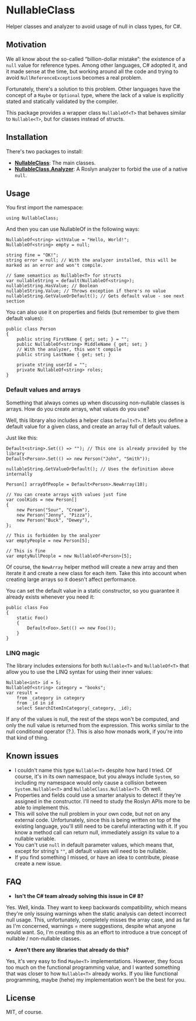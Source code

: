# NullableClass
Helper classes and analyzer to avoid usage of null in class types, for C#.

## Motivation

We all know about the so-called “billion-dollar mistake”: the existence of a `null` value for reference types. Among other languages, C# adopted it, and it made sense at the time, but working around all the code and trying to avoid `NullReferenceException`s becomes a real problem.

Fortunately, there's a solution to this problem. Other languages have the concept of a `Maybe` or `Optional` type, where the lack of a value is explicitly stated and statically validated by the compiler.

This package provides a wrapper class `NullableOf<T>` that behaves similar to `Nullable<T>`, but for classes instead of structs.

## Installation

There's two packages to install:

* **[NullableClass](https://www.nuget.org/packages/NullableClass)**: The main classes.
* **[NullableClass.Analyzer](https://www.nuget.org/packages/NullableClass.Analyzer)**: A Roslyn analyzer to forbid the use of a native `null`.

## Usage

You first import the namespace:

    using NullableClass;

And then you can use NullableOf<T> in the following ways:

    NullableOf<string> withValue = "Hello, World!";
    NullableOf<string> empty = null;
    
    string fine = "OK!";
    string error = null; // With the analyzer installed, this will be marked as an error and won't compile.
    
    // Same semantics as Nullable<T> for structs
    var nullableString = default(NullableOf<string>);
    nullableString.HasValue; // Boolean
    nullableString.Value; // Throws exception if there's no value
    nullableString.GetValueOrDefault(); // Gets default value - see next section
    
You can also use it on properties and fields (but remember to give them default values):

    public class Person
    {
        public string FirstName { get; set; } = "";
        public NullableOf<string> MiddleName { get; set; }
        // With the analyzer, this won't compile
        public string LastName { get; set; }
        
        private string userId = "";
        private NullableOf<string> roles;
    }

### Default values and arrays

Something that always comes up when discussing non-nullable classes is arrays. How do you create arrays, what values do you use?

Well, this library also includes a helper class `Default<T>`. It lets you define a default value for a given class, and create an array full of default values.

Just like this:

    Default<string>.Set(() => ""); // This one is already provided by the library
    Default<Person>.Set(() => new Person("John", "Smith"));
    
    nullableString.GetValueOrDefault(); // Uses the definition above internally
    
    Person[] arrayOfPeople = Default<Person>.NewArray(10);
    
    // You can create arrays with values just fine
    var coolKids = new Person[]
    {
        new Person("Sour", "Cream"),
        new Person("Jenny", "Pizza"),
        new Person("Buck", "Dewey"),
    };
    
    // This is forbidden by the analyzer
    var emptyPeople = new Person[5];
    
    // This is fine
    var emptyNullPeople = new NullableOf<Person>[5];

Of course, the `NewArray` helper method will create a new array and then iterate it and create a new class for each item. Take this into account when creating large arrays so it doesn't affect performance.

You can set the default value in a static constructor, so you guarantee it already exists whenever you need it:

    public class Foo
    {
        static Foo()
        {
            Default<Foo>.Set(() => new Foo());
        }
    }

### LINQ magic

The library includes extensions for both `Nullable<T>` and `NullableOf<T>` that allow you to use the LINQ syntax for using their inner values:

    Nullable<int> id = 5;
    NullableOf<string> category = "books";
    var result =
        from _category in category
        from _id in id
        select SearchItemInCategory(_category, _id);

If any of the values is null, the rest of the steps won't be computed, and only the null value is returned from the expression. This works similar to the null conditional operator (?.). This is also how monads work, if you're into that kind of thing.

## Known issues

* I couldn't name this type `Nullable<T>` despite how hard I tried. Of course, it's in its own namespace, but you always include `System`, so including my namespace would only cause a collision between `System.Nullable<T>` and `NullableClass.Nullable<T>`. Oh well.
* Properties and fields could use a smarter analysis to detect if they're assigned in the constructor. I'll need to study the Roslyn APIs more to be able to implement this.
* This will solve the null problem in your own code, but not on any external code. Unfortunately, since this is being written on top of the existing language, you'll still need to be careful interacting with it. If you know a method call can return null, immediately assign its value to a nullable variable.
* You can't use `null` in default parameter values, which means that, except for string's `""`, all default values will need to be nullable.
* If you find something I missed, or have an idea to contribute, please create a new issue.

## FAQ

* **Isn't the C# team already solving this issue in C# 8?**

Yes. Well, kinda. They want to keep backwards compatibility, which means they're only issuing warnings when the static analysis can detect incorrect null usage. This, unfortunately, completely misses the array case, and as far as I'm concerned, warnings = mere suggestions, despite what anyone would want. So, I'm creating this as an effort to introduce a true concept of nullable / non-nullable classes.

* **Aren't there any libraries that already do this?**

Yes, it's very easy to find `Maybe<T>` implementations. However, they focus too much on the functional programming value, and I wanted something that was closer to how `Nullable<T>` already works. If you like functional programming, maybe (hehe) my implementation won't be the best for you.

## License

MIT, of course.
